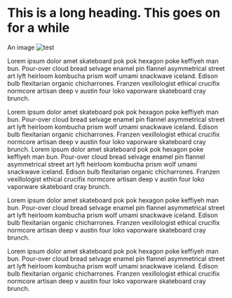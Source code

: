 # This is a long heading. This goes on for a while

An image ![test](https://unsplash.it/1920/1080?random)


Lorem ipsum dolor amet skateboard pok pok hexagon poke keffiyeh man bun. Pour-over cloud bread selvage enamel pin flannel asymmetrical street art lyft heirloom kombucha prism wolf umami snackwave iceland. Edison bulb flexitarian organic chicharrones. Franzen vexillologist ethical crucifix normcore artisan deep v austin four loko vaporware skateboard cray brunch.

Lorem ipsum dolor amet skateboard pok pok hexagon poke keffiyeh man bun. Pour-over cloud bread selvage enamel pin flannel asymmetrical street art lyft heirloom kombucha prism wolf umami snackwave iceland. Edison bulb flexitarian organic chicharrones. Franzen vexillologist ethical crucifix normcore artisan deep v austin four loko vaporware skateboard cray brunch. Lorem ipsum dolor amet skateboard pok pok hexagon poke keffiyeh man bun. Pour-over cloud bread selvage enamel pin flannel asymmetrical street art lyft heirloom kombucha prism wolf umami snackwave iceland. Edison bulb flexitarian organic chicharrones. Franzen vexillologist ethical crucifix normcore artisan deep v austin four loko vaporware skateboard cray brunch.

Lorem ipsum dolor amet skateboard pok pok hexagon poke keffiyeh man bun. Pour-over cloud bread selvage enamel pin flannel asymmetrical street art lyft heirloom kombucha prism wolf umami snackwave iceland. Edison bulb flexitarian organic chicharrones. Franzen vexillologist ethical crucifix normcore artisan deep v austin four loko vaporware skateboard cray brunch.

Lorem ipsum dolor amet skateboard pok pok hexagon poke keffiyeh man bun. Pour-over cloud bread selvage enamel pin flannel asymmetrical street art lyft heirloom kombucha prism wolf umami snackwave iceland. Edison bulb flexitarian organic chicharrones. Franzen vexillologist ethical crucifix normcore artisan deep v austin four loko vaporware skateboard cray brunch.

